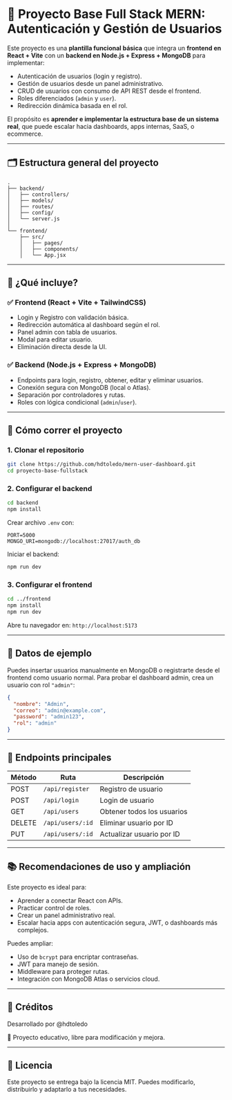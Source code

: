 # 🧠 Proyecto Base Full Stack MERN: Autenticación y Gestión de Usuarios

Este proyecto es una **plantilla funcional básica** que integra un **frontend en React + Vite** con un **backend en Node.js + Express + MongoDB** para implementar:

- Autenticación de usuarios (login y registro).
- Gestión de usuarios desde un panel administrativo.
- CRUD de usuarios con consumo de API REST desde el frontend.
- Roles diferenciados (`admin` y `user`).
- Redirección dinámica basada en el rol.

El propósito es **aprender e implementar la estructura base de un sistema real**, que puede escalar hacia dashboards, apps internas, SaaS, o ecommerce.

---

## 🗂 Estructura general del proyecto

```
.
├── backend/
│   ├── controllers/
│   ├── models/
│   ├── routes/
│   ├── config/
│   └── server.js
│
└── frontend/
    ├── src/
    │   ├── pages/
    │   ├── components/
    │   └── App.jsx
```

---

## 🚀 ¿Qué incluye?

### ✅ Frontend (React + Vite + TailwindCSS)
- Login y Registro con validación básica.
- Redirección automática al dashboard según el rol.
- Panel admin con tabla de usuarios.
- Modal para editar usuario.
- Eliminación directa desde la UI.

### ✅ Backend (Node.js + Express + MongoDB)
- Endpoints para login, registro, obtener, editar y eliminar usuarios.
- Conexión segura con MongoDB (local o Atlas).
- Separación por controladores y rutas.
- Roles con lógica condicional (`admin`/`user`).

---

## 🧪 Cómo correr el proyecto

### 1. Clonar el repositorio

```bash
git clone https://github.com/hdtoledo/mern-user-dashboard.git
cd proyecto-base-fullstack
```

### 2. Configurar el backend

```bash
cd backend
npm install
```

Crear archivo `.env` con:

```env
PORT=5000
MONGO_URI=mongodb://localhost:27017/auth_db
```

Iniciar el backend:

```bash
npm run dev
```

### 3. Configurar el frontend

```bash
cd ../frontend
npm install
npm run dev
```

Abre tu navegador en: `http://localhost:5173`

---

## 🔐 Datos de ejemplo

Puedes insertar usuarios manualmente en MongoDB o registrarte desde el frontend como usuario normal. Para probar el dashboard admin, crea un usuario con rol `"admin"`:

```json
{
  "nombre": "Admin",
  "correo": "admin@example.com",
  "password": "admin123",
  "rol": "admin"
}
```

---

## 🧰 Endpoints principales

| Método | Ruta                    | Descripción                  |
|--------|-------------------------|------------------------------|
| POST   | `/api/register`         | Registro de usuario          |
| POST   | `/api/login`            | Login de usuario             |
| GET    | `/api/users`            | Obtener todos los usuarios   |
| DELETE | `/api/users/:id`        | Eliminar usuario por ID      |
| PUT    | `/api/users/:id`        | Actualizar usuario por ID    |

---

## 📚 Recomendaciones de uso y ampliación

Este proyecto es ideal para:

- Aprender a conectar React con APIs.
- Practicar control de roles.
- Crear un panel administrativo real.
- Escalar hacia apps con autenticación segura, JWT, o dashboards más complejos.

Puedes ampliar:

- Uso de `bcrypt` para encriptar contraseñas.
- JWT para manejo de sesión.
- Middleware para proteger rutas.
- Integración con MongoDB Atlas o servicios cloud.

---

## 🤝 Créditos

Desarrollado por @hdtoledo 

🚀 Proyecto educativo, libre para modificación y mejora.

---

## 📝 Licencia

Este proyecto se entrega bajo la licencia MIT. Puedes modificarlo, distribuirlo y adaptarlo a tus necesidades.
